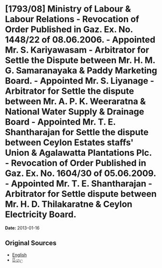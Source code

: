 # [1793/08] Ministry of Labour & Labour Relations - Revocation of Order Published in Gaz. Ex. No. 1448/22 of 08.06.2006. - Appointed Mr. S. Kariyawasam - Arbitrator for Settle the Dispute between Mr. H. M. G. Samaranayaka & Paddy Marketing Board. - Appointed Mr. S. Liyanage - Arbitrator for Settle the dispute between Mr. A. P. K. Weeraratna & National Water Supply & Drainage Board - Appointed Mr. T. E. Shantharajan for Settle the dispute between Ceylon Estates staffs' Union & Agalawatta Plantations Plc. - Revocation of Order Published in Gaz. Ex. No. 1604/30 of 05.06.2009. - Appointed Mr. T. E. Shantharajan - Arbitrator for Settle dispute between Mr. H. D. Thilakaratne & Ceylon Electricity Board.

**Date:** 2013-01-16

## Original Sources

- [English](https://documents.gov.lk/view/extra-gazettes/2013/1/1793-08_E.pdf)
- [සිංහල](https://documents.gov.lk/view/extra-gazettes/2013/1/1793-08_S.pdf)
